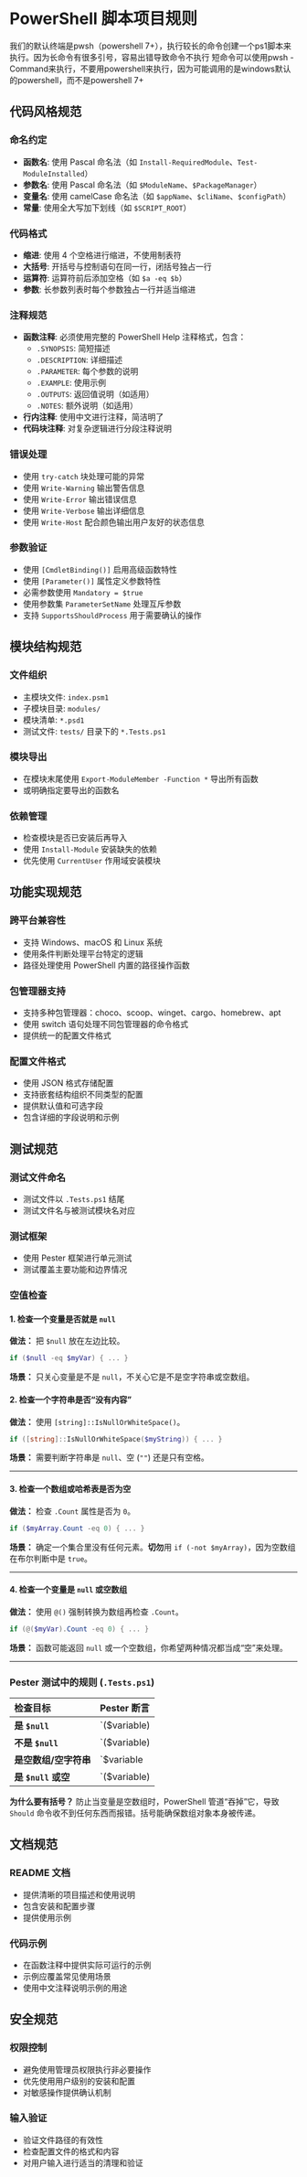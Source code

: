 # PowerShell 脚本项目规则

我们的默认终端是pwsh（powershell 7+），执行较长的命令创建一个ps1脚本来执行。因为长命令有很多引号，容易出错导致命令不执行
短命令可以使用pwsh -Command来执行，不要用powershell来执行，因为可能调用的是windows默认的powershell，而不是powershell 7+

## 代码风格规范

### 命名约定

- **函数名**: 使用 Pascal 命名法（如 `Install-RequiredModule`、`Test-ModuleInstalled`）
- **参数名**: 使用 Pascal 命名法（如 `$ModuleName`、`$PackageManager`）
- **变量名**: 使用 camelCase 命名法（如 `$appName`、`$cliName`、`$configPath`）
- **常量**: 使用全大写加下划线（如 `$SCRIPT_ROOT`）

### 代码格式

- **缩进**: 使用 4 个空格进行缩进，不使用制表符
- **大括号**: 开括号与控制语句在同一行，闭括号独占一行
- **运算符**: 运算符前后添加空格（如 `$a -eq $b`）
- **参数**: 长参数列表时每个参数独占一行并适当缩进

### 注释规范

- **函数注释**: 必须使用完整的 PowerShell Help 注释格式，包含：
  - `.SYNOPSIS`: 简短描述
  - `.DESCRIPTION`: 详细描述
  - `.PARAMETER`: 每个参数的说明
  - `.EXAMPLE`: 使用示例
  - `.OUTPUTS`: 返回值说明（如适用）
  - `.NOTES`: 额外说明（如适用）
- **行内注释**: 使用中文进行注释，简洁明了
- **代码块注释**: 对复杂逻辑进行分段注释说明

### 错误处理

- 使用 `try-catch` 块处理可能的异常
- 使用 `Write-Warning` 输出警告信息
- 使用 `Write-Error` 输出错误信息
- 使用 `Write-Verbose` 输出详细信息
- 使用 `Write-Host` 配合颜色输出用户友好的状态信息

### 参数验证

- 使用 `[CmdletBinding()]` 启用高级函数特性
- 使用 `[Parameter()]` 属性定义参数特性
- 必需参数使用 `Mandatory = $true`
- 使用参数集 `ParameterSetName` 处理互斥参数
- 支持 `SupportsShouldProcess` 用于需要确认的操作

## 模块结构规范

### 文件组织

- 主模块文件: `index.psm1`
- 子模块目录: `modules/`
- 模块清单: `*.psd1`
- 测试文件: `tests/` 目录下的 `*.Tests.ps1`

### 模块导出

- 在模块末尾使用 `Export-ModuleMember -Function *` 导出所有函数
- 或明确指定要导出的函数名

### 依赖管理

- 检查模块是否已安装后再导入
- 使用 `Install-Module` 安装缺失的依赖
- 优先使用 `CurrentUser` 作用域安装模块

## 功能实现规范

### 跨平台兼容性

- 支持 Windows、macOS 和 Linux 系统
- 使用条件判断处理平台特定的逻辑
- 路径处理使用 PowerShell 内置的路径操作函数

### 包管理器支持

- 支持多种包管理器：choco、scoop、winget、cargo、homebrew、apt
- 使用 switch 语句处理不同包管理器的命令格式
- 提供统一的配置文件格式

### 配置文件格式

- 使用 JSON 格式存储配置
- 支持嵌套结构组织不同类型的配置
- 提供默认值和可选字段
- 包含详细的字段说明和示例

## 测试规范

### 测试文件命名

- 测试文件以 `.Tests.ps1` 结尾
- 测试文件名与被测试模块名对应

### 测试框架

- 使用 Pester 框架进行单元测试
- 测试覆盖主要功能和边界情况

### 空值检查

#### **1. 检查一个变量是否就是 `null`**

**做法：** 把 `$null` 放在左边比较。

```powershell
if ($null -eq $myVar) { ... }
```

**场景：** 只关心变量是不是 `null`，不关心它是不是空字符串或空数组。

#### **2. 检查一个字符串是否“没有内容”**

**做法：** 使用 `[string]::IsNullOrWhiteSpace()`。

```powershell
if ([string]::IsNullOrWhiteSpace($myString)) { ... }
```

**场景：** 需要判断字符串是 `null`、空 (`""`) 还是只有空格。

---

#### **3. 检查一个数组或哈希表是否为空**

**做法：** 检查 `.Count` 属性是否为 `0`。

```powershell
if ($myArray.Count -eq 0) { ... }
```

**场景：** 确定一个集合里没有任何元素。**切勿**用 `if (-not $myArray)`，因为空数组在布尔判断中是 `true`。

---

#### **4. 检查一个变量是 `null` 或空数组**

**做法：** 使用 `@()` 强制转换为数组再检查 `.Count`。

```powershell
if (@($myVar).Count -eq 0) { ... }
```

**场景：** 函数可能返回 `null` 或一个空数组，你希望两种情况都当成“空”来处理。

---

### **Pester 测试中的规则 (`.Tests.ps1`)**

| 检查目标                  | Pester 断言                                |
| :------------------------ | :----------------------------------------- |
| **是 `$null`**            | `($variable) | Should -Be $null`         |
| **不是 `$null`**          | `($variable) | Should -Not -Be $null`     |
| **是空数组/空字符串**     | `$variable | Should -BeEmpty`             |
| **是 `$null` 或空**       | `($variable) | Should -BeNullOrEmpty`     |

**为什么要有括号？** 防止当变量是空数组时，PowerShell 管道“吞掉”它，导致 `Should` 命令收不到任何东西而报错。括号能确保数组对象本身被传递。

## 文档规范

### README 文档

- 提供清晰的项目描述和使用说明
- 包含安装和配置步骤
- 提供使用示例

### 代码示例

- 在函数注释中提供实际可运行的示例
- 示例应覆盖常见使用场景
- 使用中文注释说明示例的用途

## 安全规范

### 权限控制

- 避免使用管理员权限执行非必要操作
- 优先使用用户级别的安装和配置
- 对敏感操作提供确认机制

### 输入验证

- 验证文件路径的有效性
- 检查配置文件的格式和内容
- 对用户输入进行适当的清理和验证
